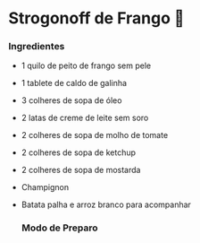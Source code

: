 # Strogonoff de Frango :chicken:

### Ingredientes

- 1 quilo de peito de frango sem pele

-  1 tablete de caldo de galinha

-  3 colheres de sopa de óleo

- 2 latas de creme de leite sem soro

- 2 colheres de sopa de molho de tomate

-  2 colheres de sopa de ketchup

-  2 colheres de sopa de mostarda

-  Champignon

- Batata palha e arroz branco para acompanhar

  ### Modo de Preparo

  

  